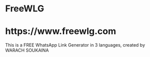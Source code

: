 # FreeWLG

<h1> https://www.freewlg.com </h1>

This is a FREE WhatsApp Link Generator in 3 languages, created by WARACH SOUKAINA


